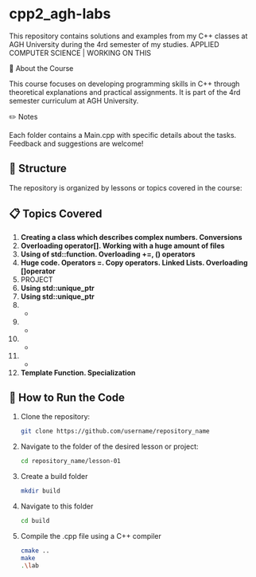 # cpp2_agh-labs
This repository contains solutions and examples from my C++ classes at AGH University during the 4rd semester of my studies. APPLIED COMPUTER SCIENCE | WORKING ON THIS 

📖 About the Course


This course focuses on developing programming skills in C++ through theoretical explanations and practical assignments. It is part of the 4rd semester curriculum at AGH University.

✏️ Notes


Each folder contains a Main.cpp with specific details about the tasks.
Feedback and suggestions are welcome!

## 📂 Structure

The repository is organized by lessons or topics covered in the course:


## 📋 Topics Covered

1. **Creating a class which describes complex numbers. Conversions** 
2. **Overloading operator[]. Working with a huge amount of files** 
3. **Using of std::function. Overloading +=, () operators** 
4. **Huge code. Operators =. Copy operators. Linked Lists. Overloading []operator**
5. PROJECT
6. **Using std::unique_ptr**
7. **Using std::unique_ptr** 
8.  -
9. -
10. -
11. -
12. **Template Function. Specialization**


## 🚀 How to Run the Code

1. Clone the repository:
   ```bash
   git clone https://github.com/username/repository_name
2. Navigate to the folder of the desired lesson or project:
   ```bash
   cd repository_name/lesson-01
3. Create a build folder
   ```bash
   mkdir build
4. Navigate to this folder
   ```bash
   cd build
5. Compile the .cpp file using a C++ compiler
   ```bash
   cmake ..
   make
   .\lab

